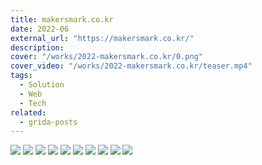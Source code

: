 ```yaml
---
title: makersmark.co.kr
date: 2022-06
external_url: "https://makersmark.co.kr/"
description:
cover: "/works/2022-makersmark.co.kr/0.png"
cover_video: "/works/2022-makersmark.co.kr/teaser.mp4"
tags:
  - Solution
  - Web
  - Tech
related:
  - grida-posts
---
```


![](/works/2022-makersmark.co.kr/0.png)
![](/works/2022-makersmark.co.kr/1.png)
![](/works/2022-makersmark.co.kr/2.png)
![](/works/2022-makersmark.co.kr/3.png)
![](/works/2022-makersmark.co.kr/4.png)
![](/works/2022-makersmark.co.kr/5.png)
![](/works/2022-makersmark.co.kr/6.png)
![](/works/2022-makersmark.co.kr/7.png)
![](/works/2022-makersmark.co.kr/8.png)
![](/works/2022-makersmark.co.kr/9.png)
